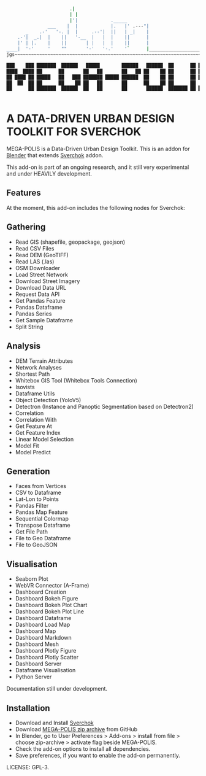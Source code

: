 ```bash
                       .|
                       | |
                       |'|            ._____
               ___    |  |            |.   |' .---"|
       _    .-'   '-. |  |     .--'|  ||   | _|    |
    .-'|  _.|  |    ||   '-__  |   |  |    ||      |
    |' | |.    |    ||       | |   |  |    ||      |
____|  '-'     '    ""       '-'   '-.'    '`      |_________________________
jgs~~~~~~~~~~~~~~~~~~~~~~~~~~~~~~~~~~~~~~~~~~~~~~~~~~~~~~~~~~~~~~~~~~~~~~~~~~

███    ███ ███████  ██████   █████        ██████   ██████  ██      ██ ███████ 
████  ████ ██      ██       ██   ██       ██   ██ ██    ██ ██      ██ ██      
██ ████ ██ █████   ██   ███ ███████ █████ ██████  ██    ██ ██      ██ ███████ 
██  ██  ██ ██      ██    ██ ██   ██       ██      ██    ██ ██      ██      ██ 
██      ██ ███████  ██████  ██   ██       ██       ██████  ███████ ██ ███████ 
                                                                               
```

A DATA-DRIVEN URBAN DESIGN TOOLKIT FOR SVERCHOK 
============================================

MEGA-POLIS is a Data-Driven Urban Design Toolkit. This is an addon for [Blender][1] that extends [Sverchok][2]
addon. 

This add-on is part of an ongoing research, and it still very experimental and under HEAVILY development.  



Features
--------

At the moment, this add-on includes the following nodes for Sverchok:

Gathering
---------

- Read GIS (shapefile, geopackage, geojson)
- Read CSV Files
- Read DEM (GeoTIFF)
- Read LAS (.las)
- OSM Downloader 
- Load Street Network
- Download Street Imagery
- Download Data URL
- Request Data API
- Get Pandas Feature
- Pandas Dataframe
- Pandas Series
- Get Sample Dataframe
- Split String

Analysis
--------

- DEM Terrain Attributes
- Network Analyses
- Shortest Path
- Whitebox GIS Tool (Whitebox Tools Connection)
- Isovists
- Dataframe Utils
- Object Detection (YoloV5)
- Detectron (Instance and Panoptic Segmentation based on Detectron2)
- Correlation
- Correlation With
- Get Feature At
- Get Feature Index
- Linear Model Selection
- Model Fit
- Model Predict

Generation
----------

- Faces from Vertices
- CSV to Dataframe
- Lat-Lon to Points 
- Pandas Filter
- Pandas Map Feature
- Sequential Colormap
- Transpose Dataframe
- Get File Path
- File to Geo Dataframe
- File to GeoJSON

Visualisation
-------------

- Seaborn Plot 
- WebVR Connector (A-Frame)
- Dashboard Creation
- Dashboard Bokeh Figure
- Dashboard Bokeh Plot Chart
- Dashboard Bokeh Plot Line
- Dashboard Dataframe
- Dashboard Load Map
- Dashboard Map
- Dashboard Markdown
- Dashboard Mesh
- Dashboard Plotly Figure
- Dashboard Plotly Scatter
- Dashboard Server
- Dataframe Visualisation
- Python Server

Documentation still under development. 

Installation
------------

* Download and Install [Sverchok][2]
* Download [MEGA-POLIS zip archive][4] from GitHub
* In Blender, go to User Preferences > Add-ons > install from file > choose
  zip-archive > activate flag beside MEGA-POLIS.
* Check the add-on options to install all dependencies.
* Save preferences, if you want to enable the add-on permanently.

LICENSE: GPL-3.

[1]: http://blender.org
[2]: https://github.com/nortikin/sverchok
[4]: https://github.com/victorcalixto/mega-polis
[6]: https://github.com/nortikin/sverchok/wiki/Dependencies


